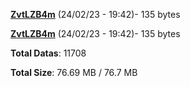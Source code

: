 [**ZvtLZB4m**](/data/ZvtLZB4m.txt) (24/02/23 - 19:42)- 135 bytes

[**ZvtLZB4m**](/data/ZvtLZB4m.txt) (24/02/23 - 19:42)- 135 bytes

**Total Datas**: 11708

**Total Size**: 76.69 MB / 76.7 MB